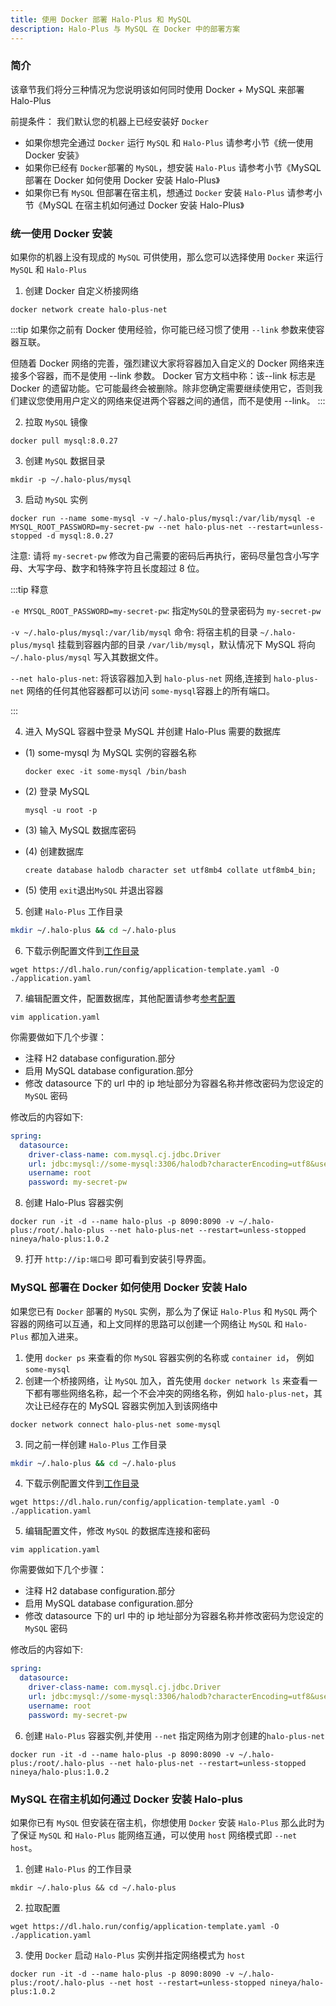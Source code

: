 ```yaml
---
title: 使用 Docker 部署 Halo-Plus 和 MySQL
description: Halo-Plus 与 MySQL 在 Docker 中的部署方案
---
```


### 简介

该章节我们将分三种情况为您说明该如何同时使用 Docker + MySQL 来部署 Halo-Plus

前提条件： 我们默认您的机器上已经安装好 `Docker`

- 如果你想完全通过 `Docker` 运行 `MySQL` 和 `Halo-Plus` 请参考小节《统一使用 Docker 安装》
- 如果你已经有 `Docker`部署的 `MySQL`，想安装 `Halo-Plus` 请参考小节《MySQL 部署在 Docker 如何使用 Docker 安装 Halo-Plus》
- 如果你已有 `MySQL` 但部署在宿主机，想通过 `Docker` 安装 `Halo-Plus` 请参考小节《MySQL 在宿主机如何通过 Docker 安装 Halo-Plus》

### 统一使用 Docker 安装

如果你的机器上没有现成的 `MySQL` 可供使用，那么您可以选择使用 `Docker` 来运行 `MySQL` 和 `Halo-Plus`

1. 创建 Docker 自定义桥接网络

```shell
docker network create halo-plus-net
```

:::tip
如果你之前有 Docker 使用经验，你可能已经习惯了使用 `--link` 参数来使容器互联。

但随着 Docker 网络的完善，强烈建议大家将容器加入自定义的 Docker 网络来连接多个容器，而不是使用 --link 参数。
Docker 官方文档中称：该--link 标志是 Docker 的遗留功能。它可能最终会被删除。除非您确定需要继续使用它，否则我们建议您使用用户定义的网络来促进两个容器之间的通信，而不是使用 --link。
:::

2. 拉取 `MySQL` 镜像

```shell
docker pull mysql:8.0.27
```

3. 创建 `MySQL` 数据目录

```shell
mkdir -p ~/.halo-plus/mysql
```

3. 启动 `MySQL` 实例

```shell
docker run --name some-mysql -v ~/.halo-plus/mysql:/var/lib/mysql -e MYSQL_ROOT_PASSWORD=my-secret-pw --net halo-plus-net --restart=unless-stopped -d mysql:8.0.27
```

注意: 请将 `my-secret-pw` 修改为自己需要的密码后再执行，密码尽量包含小写字母、大写字母、数字和特殊字符且长度超过 8 位。

:::tip 释意

`-e MYSQL_ROOT_PASSWORD=my-secret-pw`: 指定`MySQL`的登录密码为 `my-secret-pw`

`-v ~/.halo-plus/mysql:/var/lib/mysql` 命令: 将宿主机的目录 `~/.halo-plus/mysql` 挂载到容器内部的目录 `/var/lib/mysql`，默认情况下 MySQL 将向 `~/.halo-plus/mysql` 写入其数据文件。

`--net halo-plus-net`: 将该容器加入到 `halo-plus-net` 网络,连接到 `halo-plus-net` 网络的任何其他容器都可以访问 `some-mysql`容器上的所有端口。

:::

4. 进入 MySQL 容器中登录 MySQL 并创建 Halo-Plus 需要的数据库

- (1) some-mysql 为 MySQL 实例的容器名称

  ```shell
  docker exec -it some-mysql /bin/bash
  ```

- (2) 登录 MySQL

  ```shell
  mysql -u root -p
  ```

- (3) 输入 MySQL 数据库密码

- (4) 创建数据库

  ```shell
  create database halodb character set utf8mb4 collate utf8mb4_bin;
  ```

- (5) 使用 `exit`退出`MySQL` 并退出容器

5. 创建 `Halo-Plus` 工作目录

```bash
mkdir ~/.halo-plus && cd ~/.halo-plus
```

6. 下载示例配置文件到[工作目录](https://docs.halo-plus.nineya.com/getting-started/prepare#工作目录)

```shell
wget https://dl.halo.run/config/application-template.yaml -O ./application.yaml
```

7. 编辑配置文件，配置数据库，其他配置请参考[参考配置](https://docs.halo-plus.nineya.com/getting-started/config)

```shell
vim application.yaml
```

你需要做如下几个步骤：

- 注释 H2 database configuration.部分
- 启用 MySQL database configuration.部分
- 修改 datasource 下的 url 中的 ip 地址部分为容器名称并修改密码为您设定的 `MySQL` 密码

修改后的内容如下:

```yaml
spring:
  datasource:
    driver-class-name: com.mysql.cj.jdbc.Driver
    url: jdbc:mysql://some-mysql:3306/halodb?characterEncoding=utf8&useSSL=false&serverTimezone=Asia/Shanghai&allowPublicKeyRetrieval=true
    username: root
    password: my-secret-pw
```

8. 创建 Halo-Plus 容器实例

```shell
docker run -it -d --name halo-plus -p 8090:8090 -v ~/.halo-plus:/root/.halo-plus --net halo-plus-net --restart=unless-stopped nineya/halo-plus:1.0.2
```

9. 打开 `http://ip:端口号` 即可看到安装引导界面。

### MySQL 部署在 Docker 如何使用 Docker 安装 Halo

如果您已有 `Docker` 部署的 `MySQL` 实例，那么为了保证 `Halo-Plus` 和 `MySQL` 两个容器的网络可以互通，和上文同样的思路可以创建一个网络让 `MySQL` 和 `Halo-Plus` 都加入进来。

1. 使用 `docker ps` 来查看的你 `MySQL` 容器实例的名称或 `container id`， 例如 `some-mysql`
2. 创建一个桥接网络，让 `MySQL` 加入，首先使用 `docker network ls` 来查看一下都有哪些网络名称，起一个不会冲突的网络名称，例如 `halo-plus-net`，其次让已经存在的 MySQL 容器实例加入到该网络中

```shell
docker network connect halo-plus-net some-mysql
```

3. 同之前一样创建 `Halo-Plus` 工作目录

```bash
mkdir ~/.halo-plus && cd ~/.halo-plus
```

4. 下载示例配置文件到[工作目录](https://docs.halo-plus.nineya.com/getting-started/prepare#工作目录)

```shell
wget https://dl.halo.run/config/application-template.yaml -O ./application.yaml
```

5. 编辑配置文件，修改 `MySQL` 的数据库连接和密码

```shell
vim application.yaml
```

你需要做如下几个步骤：

- 注释 H2 database configuration.部分
- 启用 MySQL database configuration.部分
- 修改 datasource 下的 url 中的 ip 地址部分为容器名称并修改密码为您设定的 `MySQL` 密码

修改后的内容如下:

```yaml
spring:
  datasource:
    driver-class-name: com.mysql.cj.jdbc.Driver
    url: jdbc:mysql://some-mysql:3306/halodb?characterEncoding=utf8&useSSL=false&serverTimezone=Asia/Shanghai&allowPublicKeyRetrieval=true
    username: root
    password: my-secret-pw
```

6. 创建 `Halo-Plus` 容器实例,并使用 `--net` 指定网络为刚才创建的`halo-plus-net`

```shell
docker run -it -d --name halo-plus -p 8090:8090 -v ~/.halo-plus:/root/.halo-plus --net halo-plus-net --restart=unless-stopped nineya/halo-plus:1.0.2
```

### MySQL 在宿主机如何通过 Docker 安装 Halo-plus

如果你已有 `MySQL` 但安装在宿主机，你想使用 `Docker` 安装 `Halo-Plus` 那么此时为了保证 `MySQL` 和 `Halo-Plus` 能网络互通，可以使用 `host` 网络模式即 `--net host`。

1. 创建 `Halo-Plus` 的工作目录

```shell
mkdir ~/.halo-plus && cd ~/.halo-plus
```

2. 拉取配置

```shell
wget https://dl.halo.run/config/application-template.yaml -O ./application.yaml
```

3. 使用 `Docker` 启动 `Halo-Plus` 实例并指定网络模式为 `host`

```shell
docker run -it -d --name halo-plus -p 8090:8090 -v ~/.halo-plus:/root/.halo-plus --net host --restart=unless-stopped nineya/halo-plus:1.0.2
```
